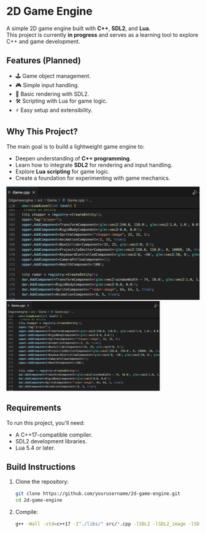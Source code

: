 # 2D Game Engine

A simple 2D game engine built with **C++**, **SDL2**, and **Lua**.  
This project is currently **in progress** and serves as a learning tool to explore C++ and game development.

## Features (Planned)
- 🕹️ Game object management.
- 🎮 Simple input handling.
- 🎨 Basic rendering with SDL2.
- 🛠️ Scripting with Lua for game logic.
- ⚡ Easy setup and extensibility.

## Why This Project?
The main goal is to build a lightweight game engine to:
- Deepen understanding of **C++ programming**.
- Learn how to integrate **SDL2** for rendering and input handling.
- Explore **Lua scripting** for game logic.
- Create a foundation for experimenting with game mechanics.

![Game Engine Screenshot](2dgameengine/codigo.png)
<img src="2dgameengine/codigo.png" alt="Game Engine Screenshot" width="400">



## Requirements
To run this project, you'll need:
- A C++17-compatible compiler.
- SDL2 development libraries.
- Lua 5.4 or later.

## Build Instructions
1. Clone the repository:
   ```bash
   git clone https://github.com/yourusername/2d-game-engine.git
   cd 2d-game-engine
2. Compile:
   ```bash
   g++ -Wall -std=c++17 -I"./libs/" src/*.cpp -lSDL2 -lSDL2_image -lSDL2_ttf -lSDL2_mixer -llua5.4  -o gameengine;
